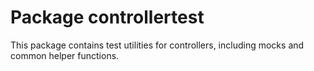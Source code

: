 # Package controllertest
This package contains test utilities for controllers, including mocks and common helper functions.
